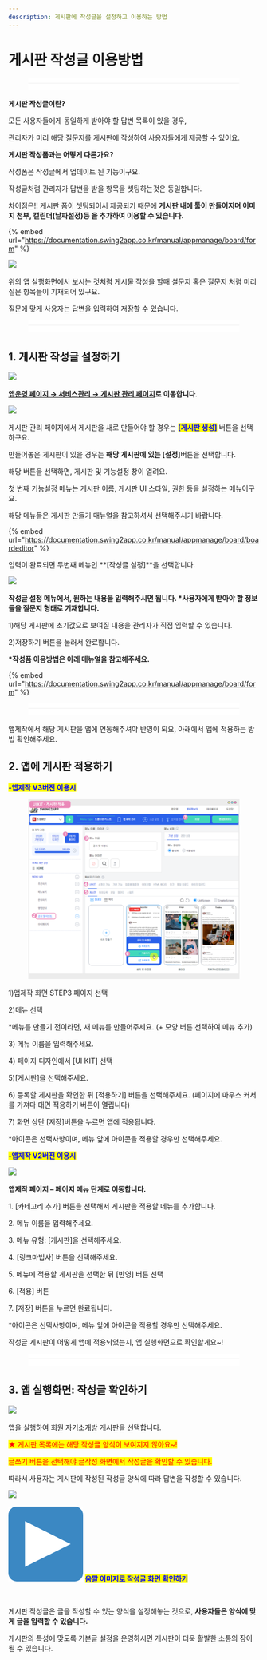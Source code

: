 ```yaml
---
description: 게시판에 작성글을 설정하고 이용하는 방법
---
```


# 게시판 작성글 이용방법

<figure><img src="../../../.gitbook/assets/구분선 (4).PNG" alt=""><figcaption></figcaption></figure>

&#x20;**게시판 작성글이란?**

모든 사용자들에게 동일하게 받아야 할 답변 목록이 있을 경우,

관리자가 미리 해당 질문지를 게시판에 작성하여 사용자들에게 제공할 수 있어요.



**게시판 작성폼과는 어떻게 다른가요?**

작성폼은 작성글에서 업데이트 된 기능이구요.

작성글처럼 관리자가 답변을 받을 항목을 셋팅하는것은 동일합니다.

차이점은!! 게시판 폼이 셋팅되어서 제공되기 때문에 **게시판 내에 툴이 만들어지며 이미지 첨부, 캘린더(날짜설정)등 을 추가하여 이용할 수 있습니다.**

{% embed url="https://documentation.swing2app.co.kr/manual/appmanage/board/form" %}

![](https://wp.swing2app.co.kr/wp-content/uploads/2018/09/%EC%9E%91%EC%84%B1%EA%B8%807\_20.03.png)

위의 앱 실행화면에서 보시는 것처럼 게시물 작성을 할때 설문지 혹은 질문지 처럼 미리 질문 항목들이 기재되어 있구요.

질문에 맞게 사용자는 답변을 입력하여 저장할 수 있습니다.

<figure><img src="../../../.gitbook/assets/구분선 (4).PNG" alt=""><figcaption></figcaption></figure>

## 1. 게시판 작성글 설정하기

![](https://wp.swing2app.co.kr/wp-content/uploads/2018/09/%EC%9E%91%EC%84%B1%EA%B8%801\_20.03.png)

[**앱운영 페이지 → 서비스관리 → 게시판 관리 페이지**](http://www.swing2app.co.kr/view/board\_edit)**로 이동합니다**.



![](https://wp.swing2app.co.kr/wp-content/uploads/2018/09/%EC%9E%91%EC%84%B1%EA%B8%802\_20.03.png)

게시판 관리 페이지에서  게시판을 새로 만들어야 할 경우는 <mark style="color:blue;">**\[게시판 생성]**</mark> 버튼을 선택하구요.

만들어놓은 게시판이 있을 경우는 **해당 게시판에 있는 **<mark style="color:blue;">**\[설정]**</mark>버튼을 선택합니다.

해당 버튼을 선택하면, 게시판 및 기능설정 창이 열려요.

첫 번째 기능설정 메뉴는 게시판 이름, 게시판 UI 스타일, 권한 등을 설정하는 메뉴이구요.

해당 메뉴들은 게시판 만들기 매뉴얼을 참고하셔서 선택해주시기 바랍니다.

{% embed url="https://documentation.swing2app.co.kr/manual/appmanage/board/boardeditor" %}

입력이 완료되면 두번째 메뉴인 **\[작성글 설정]**을 선택합니다.

![](https://wp.swing2app.co.kr/wp-content/uploads/2018/09/%EC%9E%91%EC%84%B1%EA%B8%803\_20.03.png)

**작성글 설정 메뉴에서, 원하는 내용을 입력해주시면 됩니다. **<mark style="color:red;">**\*사용자에게 받아야 할 정보들을 질문지 형태로 기재합니다.**</mark>

1\)해당 게시판에 초기값으로 보여질 내용을 관리자가 직접 입력할 수 있습니다.

2\)저장하기 버튼을 눌러서 완료합니다.

**\*작성폼 이용방법은 아래 매뉴얼을 참고해주세요.**

{% embed url="https://documentation.swing2app.co.kr/manual/appmanage/board/form" %}

<figure><img src="../../../.gitbook/assets/구분선 (4).PNG" alt=""><figcaption></figcaption></figure>

앱제작에서 해당 게시판을 앱에 연동해주셔야 반영이 되요, 아래에서 앱에 적용하는 방법 확인해주세요.

## 2. 앱에 게시판 적용하기



<mark style="color:blue;">**-앱제작 V3버전 이용시**</mark>

<figure><img src="../../../.gitbook/assets/게시판 (1) (2).png" alt=""><figcaption></figcaption></figure>

1\)앱제작 화면 STEP3 페이지 선택

2\)메뉴 선택

\*메뉴를 만들기 전이라면, 새 메뉴를 만들어주세요. (+ 모양 버튼 선택하여 메뉴 추가)

3\) 메뉴 이름을 입력해주세요.

4\) 페이지 디자인에서 \[UI KIT] 선택

5\)\[게시판]을 선택해주세요.&#x20;

6\) 등록할 게시판을 확인한 뒤 \[적용하기] 버튼을 선택해주세요. (페이지에 마우스 커서를 가져다 대면 적용하기 버튼이 열립니다)

7\) 화면 상단 \[저장]버튼을 누르면 앱에 적용됩니다.

\*아이콘은 선택사항이며, 메뉴 앞에 아이콘을 적용할 경우만 선택해주세요.&#x20;



<mark style="color:blue;">**-앱제작 V2버전 이용시**</mark>

![](https://wp.swing2app.co.kr/wp-content/uploads/2018/09/%EA%B2%8C%EC%8B%9C%ED%8C%90%EC%A0%81%EC%9A%A9NEW1.png)

**앱제작 페이지 – 페이지 메뉴 단계로 이동합니다.**

1\. \[카테고리 추가] 버튼을 선택해서 게시판을 적용할 메뉴를 추가합니다.&#x20;

2\. 메뉴 이름을 입력해주세요.

3\. 메뉴 유형: \[게시판]을 선택해주세요.

4\. \[링크마법사] 버튼을 선택해주세요.

5\. 메뉴에 적용할 게시판을 선택한 뒤 \[반영] 버튼 선택

6\. \[적용] 버튼

7\. \[저장] 버튼을 누르면 완료됩니다.

\*아이콘은 선택사항이며, 메뉴 앞에 아이콘을 적용할 경우만 선택해주세요.&#x20;

작성글 게시판이 어떻게 앱에 적용되었는지, 앱 실행화면으로 확인할게요\~!

<figure><img src="../../../.gitbook/assets/구분선 (4).PNG" alt=""><figcaption></figcaption></figure>

## 3. 앱 실행화면: 작성글 확인하기

![](https://wp.swing2app.co.kr/wp-content/uploads/2018/09/%EC%9E%91%EC%84%B1%EA%B8%805\_20.03.png)

앱을 실행하여 회원 자기소개방 게시판을 선택합니다.

<mark style="color:red;">★ 게시판 목록에는 해당 작성글 양식이 보여지지 않아요\~!</mark>

<mark style="color:red;">글쓰기 버튼을 선택해야 글작성 화면에서 작성글을 확인할 수 있습니다.</mark>

따라서 사용자는 게시판에 작성된 작성글 양식에 따라 답변을 작성할 수 있습니다.



![](https://wp.swing2app.co.kr/wp-content/uploads/2018/09/%EC%9E%91%EC%84%B1%EA%B8%806\_20.03.png)



<img src="../../../.gitbook/assets/image (7).png" alt="" data-size="line"> <mark style="color:blue;">**움짤 이미지로 작성글 화면 확인하기**</mark>

<figure><img src="https://wp.swing2app.co.kr/wp-content/uploads/2018/10/%EB%85%B9%ED%99%94_2020_03_24_13_20_21_625.gif" alt=""><figcaption></figcaption></figure>

게시판 작성글은 글을 작성할 수 있는 양식을 설정해놓는 것으로, **사용자들은 양식에 맞게 글을 입력할 수 있습니다.**&#x20;

게시판의 특성에 맞도록 기본글 설정을 운영하시면 게시판이 더욱 활발한 소통의 장이 될 수 있습니다.&#x20;



